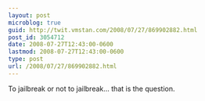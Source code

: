 ```yaml
---
layout: post
microblog: true
guid: http://twit.vmstan.com/2008/07/27/869902882.html
post_id: 3054712
date: 2008-07-27T12:43:00-0600
lastmod: 2008-07-27T12:43:00-0600
type: post
url: /2008/07/27/869902882.html
---
```

To jailbreak or not to jailbreak... that is the question.
